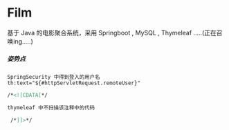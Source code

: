 # Film
基于 Java  的电影聚合系统，采用 Springboot , MySQL , Thymeleaf .....(正在召唤ing.....)


##### 姿势点
```$xslt
SpringSecurity 中得到登入的用户名
th:text="${#httpServletRequest.remoteUser}"
```

```html
/*<![CDATA[*/

thymeleaf 中不扫描该注释中的代码

 /*]]>*/
```